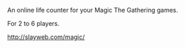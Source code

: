 An online life counter for your Magic The Gathering games.

For 2 to 6 players.

http://slayweb.com/magic/
